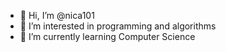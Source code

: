 - 👋 Hi, I’m @nica101
- 👀 I’m interested in programming and algorithms
- 🌱 I’m currently learning Computer Science
<!---
nica101/nica101 is a ✨ special ✨ repository because its `README.md` (this file) appears on your GitHub profile.
You can click the Preview link to take a look at your changes.
--->

